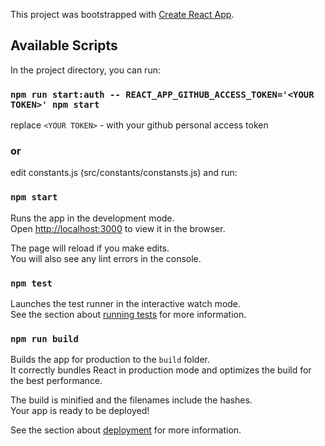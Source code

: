 This project was bootstrapped with [Create React App](https://github.com/facebook/create-react-app).

## Available Scripts

In the project directory, you can run:

### `npm run start:auth -- REACT_APP_GITHUB_ACCESS_TOKEN='<YOUR TOKEN>' npm start`

replace `<YOUR TOKEN>` - with your github personal access token

### or

edit constants.js (src/constants/constansts.js) and run: 

### `npm start`

Runs the app in the development mode.<br>
Open [http://localhost:3000](http://localhost:3000) to view it in the browser.

The page will reload if you make edits.<br>
You will also see any lint errors in the console.

### `npm test`

Launches the test runner in the interactive watch mode.<br>
See the section about [running tests](https://facebook.github.io/create-react-app/docs/running-tests) for more information.

### `npm run build`

Builds the app for production to the `build` folder.<br>
It correctly bundles React in production mode and optimizes the build for the best performance.

The build is minified and the filenames include the hashes.<br>
Your app is ready to be deployed!

See the section about [deployment](https://facebook.github.io/create-react-app/docs/deployment) for more information.
